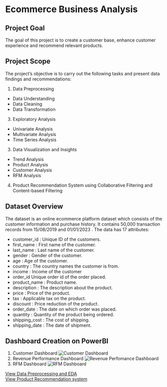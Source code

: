 # Ecommerce Business Analysis
## Project Goal
The goal of this project is to create a customer base, enhance customer experience and recommend relevant products.
## Project Scope
The project’s objective is to carry out the following tasks and present data findings and recommendations:
1. Data Preprocessing
  - Data Understanding
  - Data Cleaning
  - Data Transformation
3. Exploratory Analysis
  - Univariate Analysis 
  - Multivariate Analysis 
  - Time Series Analysis
3. Data Visualization and Insights
  - Trend Analysis
  - Product Analysis
  - Customer Analysis
  - RFM Analysis
4. Product Recommendation System using Collaborative Filtering and Content-based Filtering

## Dataset Overview
The dataset is an online ecommerce platform dataset which consists of the customer information and purchase history. It contains 50,000 transaction records from 15/08/2019 and 01/01/2023  . The data has 17 attributes:
- customer_id :	Unique ID of the customers.
- first_name : First name of the customer.
- last_name : Last name of the customer.
- gender : Gender of the customer.
- age : Age of the customer.
- country : The country names the customer is from.
- income : Income of the customer
- order_id	Unique order id of the order placed.
- product_name : Product name.
- description : The description about the product.
- price	: Price of the product.
- tax	: Applicable tax on the product.
- discount : Price reduction of the product.
- order_date : The date on which order was placed.
- quantity : Quantity of the product being ordered.
- shipping_cost : The cost of shipping.
- shipping_date : The date of shipment.

## Dashboard Creation on PowerBI

1. Customer Dashboard
![Customer Dashboard](https://github.com/msbma5/Ecommerce-Business-Analysis-SCTP-ADA-Capstone-Project-/assets/120717453/af16d078-34da-44e8-9218-42322d6802e1)
2. Revenue Performance Dashboard 
![Revenue Perfomance Dashboard](https://github.com/msbma5/Ecommerce-Business-Analysis-SCTP-ADA-Capstone-Project-/assets/120717453/e6c6360b-cba7-4b2f-badb-9c1bbbebea19)
3. RFM Dashboard
![RFM Dashboard](https://github.com/msbma5/Ecommerce-Business-Analysis-SCTP-ADA-Capstone-Project-/assets/120717453/79c52bd4-f7b4-4a3c-8d12-583f73c90457)


[View Data Preprocessing and EDA](https://github.com/msbma5/Ecommerce-Business-Analysis-SCTP-ADA-Capstone-Project-/blob/5538808d84ab2defe930455e9bf20d5b172942d5/Data%20Preprocessing%20and%20EDA.ipynb)<br>
[View Product Recommendation system](https://github.com/msbma5/Ecommerce-Business-Analysis-SCTP-ADA-Capstone-Project-/blob/5538808d84ab2defe930455e9bf20d5b172942d5/Product%20Recommendation%20system.ipynb)<br>

